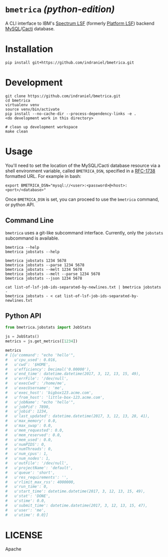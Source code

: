 # `bmetrica` _(python-edition)_

A CLI interface to IBM's [Spectrum LSF][0] (formerly [Platform LSF][1]) backend [MySQL][3]/[Cacti][4] database.

# Installation

    pip install git+https://github.com/indraniel/bmetrica.git

# Development

    git clone https://github.com/indraniel/bmetrica.git
    cd bmetrica
    virtualenv venv
    source venv/bin/activate
    pip install --no-cache-dir --process-dependency-links -e .
    <do development work in this directory>

    # clean up development workspace
    make clean

# Usage

You'll need to set the location of the MySQL/Cacti database resource via a shell environment variable, called `BMETRICA_DSN`, specified in a [RFC-1738][4] formatted URL.  For example in bash:

    export BMETRICA_DSN="mysql://<user>:<password>@<host>:<port>/<database>"
    
Once `BMETRICA_DSN` is set, you can proceed to use the `bmetrica` command, or python API.

## Command Line

`bmetrica` uses a git-like subcommand interface.  Currently, only the `jobstats` subcommand is available.

    bmetrica --help
    bmetrica jobstats --help

    bmetrica jobstats 1234 5678
    bmetrica jobstats --parse 1234 5678
    bmetrica jobstats --melt 1234 5678
    bmetrica jobstats --melt --parse 1234 5678
    bmetrica jobstats --json 1234 5678

    cat list-of-lsf-job-ids-separated-by-newlines.txt | bmetrica jobstats -
    bmetrica jobstats - < cat list-of-lsf-job-ids-separated-by-newlines.txt 

## Python API

```python
from bmetrica.jobstats import JobStats

js = JobStats()
metrics = js.get_metrics([1234])

metrics
# [{u'command': "echo 'hello'",
#   u'cpu_used': 0.016,
#   u'cwd': '$HOME',
#   u'efficiency': Decimal('0.00000'),
#   u'end_time': datetime.datetime(2017, 3, 12, 13, 15, 49),
#   u'errFile': '/dev/null',
#   u'execCwd': '/home/me',
#   u'execUsername': 'me',
#   u'exec_host': 'bigbox123.acme.com',
#   u'from_host': 'little-box-123.acme.com',
#   u'jobName': "echo 'hello'",
#   u'jobPid': 7890,
#   u'jobid': 1234,
#   u'last_updated': datetime.datetime(2017, 3, 12, 13, 28, 41),
#   u'max_memory': 0.0,
#   u'max_swap': 0.0,
#   u'mem_requested': 0.0,
#   u'mem_reserved': 0.0,
#   u'mem_used': 0.0,
#   u'numPIDS': 0,
#   u'numThreads': 0,
#   u'num_cpus': 1,
#   u'num_nodes': 1,
#   u'outFile': '/dev/null',
#   u'projectName': 'default',
#   u'queue': 'short',
#   u'res_requirements': '',
#   u'rlimit_max_rss': 4000000,
#   u'run_time': 0,
#   u'start_time': datetime.datetime(2017, 3, 12, 13, 15, 49),
#   u'stat': 'DONE',
#   u'stime': 0.0,
#   u'submit_time': datetime.datetime(2017, 3, 12, 13, 15, 47),
#   u'user': 'me',
#   u'utime': 0.0}]
```

# LICENSE

Apache

[0]: http://www-03.ibm.com/systems/spectrum-computing/products/lsf/
[1]: https://en.wikipedia.org/wiki/Platform_LSF
[2]: https://en.wikipedia.org/wiki/MySQL
[3]: http://www.cacti.net/
[4]: https://www.ietf.org/rfc/rfc1738.txt
